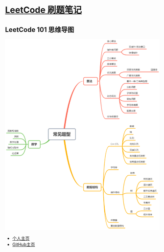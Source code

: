 # [LeetCode 刷题笔记](https://unilinu.github.io/LeetCode/)


## LeetCode 101 思维导图

![overview](overview.png)



- [个人主页](https://unilinu.github.io/)
- [GitHub主页](https://github.com/unilinu)
